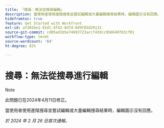 ```yaml
---
title: 「搜尋：無法從搜尋編輯」
description: 當使用者使用進階搜尋並嘗試編輯或大量編輯搜尋結果時，編輯圖示沒有回應。
hidefromtoc: true
feature: Get Started with Workfront
exl-id: af302be1-91d1-4f42-8d7d-0d9f85d29131
source-git-commit: cd05ad1b5e74693723accf43dcc9566497b3cf01
workflow-type: tm+mt
source-wordcount: '64'
ht-degree: 82%

---
```


# 搜尋：無法從搜尋進行編輯

>[!NOTE]
>
>此問題已在2024年4月11日修正。

當使用者使用進階搜尋並嘗試編輯或大量編輯搜尋結果時，編輯圖示沒有回應。

_於 2024 年 2 月 26 日首次通報。_
